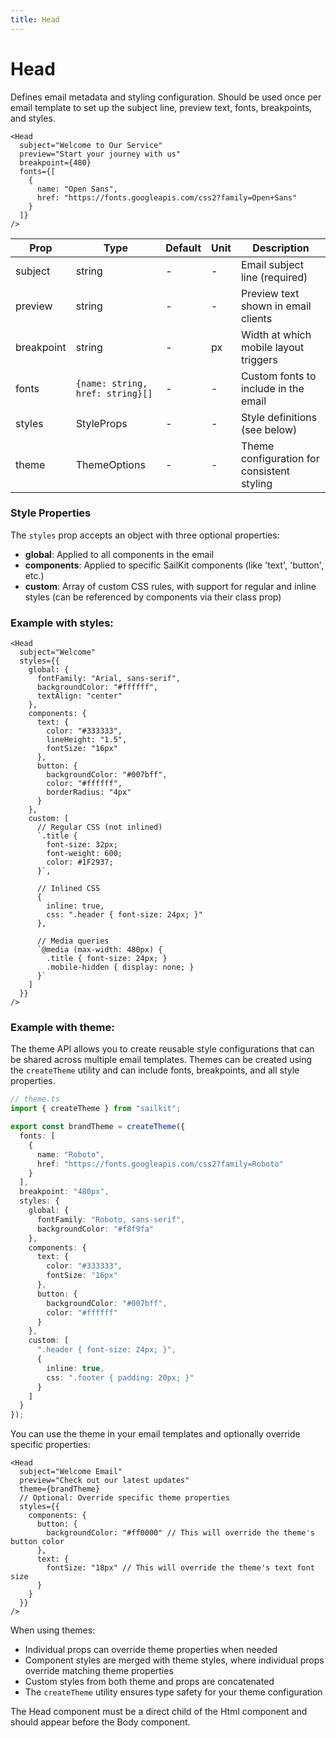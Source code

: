 ```yaml
---
title: Head
---
```


<script lang="ts">
  import Block from '$lib/components/Block.svelte';
</script>

# Head

Defines email metadata and styling configuration. Should be used once per email
template to set up the subject line, preview text, fonts, breakpoints, and
styles.

```svelte
<Head
  subject="Welcome to Our Service"
  preview="Start your journey with us"
  breakpoint={480}
  fonts={[
    {
      name: "Open Sans",
      href: "https://fonts.googleapis.com/css2?family=Open+Sans"
    }
  ]}
/>
```

| **Prop**   | **Type**                         | **Default** | **Unit** | **Description**                            |
| ---------- | -------------------------------- | ----------- | -------- | ------------------------------------------ |
| subject    | string                           | -           | -        | Email subject line (required)              |
| preview    | string                           | -           | -        | Preview text shown in email clients        |
| breakpoint | string                           | -           | px       | Width at which mobile layout triggers      |
| fonts      | `{name: string, href: string}[]` | -           | -        | Custom fonts to include in the email       |
| styles     | StyleProps                       | -           | -        | Style definitions (see below)              |
| theme      | ThemeOptions                     | -           | -        | Theme configuration for consistent styling |

### Style Properties

The `styles` prop accepts an object with three optional properties:

- <strong>global</strong>: Applied to all components in the email
- <strong>components</strong>: Applied to specific SailKit components (like
  'text', 'button', etc.)
- <strong>custom</strong>: Array of custom CSS rules, with support for regular
  and inline styles (can be referenced by components via their class prop)

### Example with styles:

```svelte
<Head
  subject="Welcome"
  styles={{
    global: {
      fontFamily: "Arial, sans-serif",
      backgroundColor: "#ffffff",
      textAlign: "center"
    },
    components: {
      text: {
        color: "#333333",
        lineHeight: "1.5",
        fontSize: "16px"
      },
      button: {
        backgroundColor: "#007bff",
        color: "#ffffff",
        borderRadius: "4px"
      }
    },
    custom: [
      // Regular CSS (not inlined)
      `.title {
        font-size: 32px;
        font-weight: 600;
        color: #1F2937;
      }`,

      // Inlined CSS
      {
        inline: true,
        css: ".header { font-size: 24px; }"
      },

      // Media queries
      `@media (max-width: 480px) {
        .title { font-size: 24px; }
        .mobile-hidden { display: none; }
      }`
    ]
  }}
/>
```

### Example with theme:

The theme API allows you to create reusable style configurations that can be
shared across multiple email templates. Themes can be created using the
`createTheme` utility and can include fonts, breakpoints, and all style
properties.

```ts
// theme.ts
import { createTheme } from "sailkit";

export const brandTheme = createTheme({
  fonts: [
    {
      name: "Roboto",
      href: "https://fonts.googleapis.com/css2?family=Roboto"
    }
  ],
  breakpoint: "480px",
  styles: {
    global: {
      fontFamily: "Roboto, sans-serif",
      backgroundColor: "#f8f9fa"
    },
    components: {
      text: {
        color: "#333333",
        fontSize: "16px"
      },
      button: {
        backgroundColor: "#007bff",
        color: "#ffffff"
      }
    },
    custom: [
      ".header { font-size: 24px; }",
      {
        inline: true,
        css: ".footer { padding: 20px; }"
      }
    ]
  }
});
```

You can use the theme in your email templates and optionally override specific
properties:

```svelte
<Head
  subject="Welcome Email"
  preview="Check out our latest updates"
  theme={brandTheme}
  // Optional: Override specific theme properties
  styles={{
    components: {
      button: {
        backgroundColor: "#ff0000" // This will override the theme's button color
      },
      text: {
        fontSize: "18px" // This will override the theme's text font size
      }
    }
  }}
/>
```

When using themes:

- Individual props can override theme properties when needed
- Component styles are merged with theme styles, where individual props override matching theme properties
- Custom styles from both theme and props are concatenated
- The `createTheme` utility ensures type safety for your theme configuration

<Block>
The Head component must be a direct child of the Html component and should appear before the Body component.
</Block>
